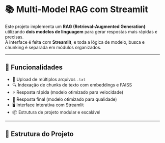# 📚 Multi-Model RAG com Streamlit

Este projeto implementa um **RAG (Retrieval-Augmented Generation)** utilizando **dois modelos de linguagem** para gerar respostas mais rápidas e precisas.  
A interface é feita com **Streamlit**, e toda a lógica de modelo, busca e chunking é separada em módulos organizados.

---

## 🚀 Funcionalidades

- 📂 Upload de múltiplos arquivos `.txt`
- 🔍 Indexação de chunks de texto com embeddings e FAISS
- ⚡ Resposta rápida (modelo otimizado para velocidade)
- 🎯 Resposta final (modelo otimizado para qualidade)
- 🖥️ Interface interativa com Streamlit
- 📦 Estrutura de projeto modular e escalável

---

## 📂 Estrutura do Projeto

